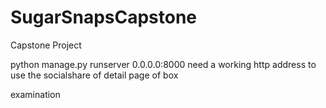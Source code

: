 # SugarSnapsCapstone
Capstone Project


python manage.py runserver 0.0.0.0:8000
need a working http address to use the socialshare of detail page of box

examination